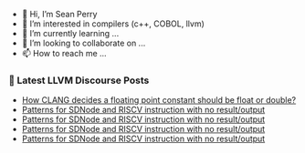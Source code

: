 - 👋 Hi, I’m Sean Perry
- 👀 I’m interested in compilers (c++, COBOL, llvm)
- 🌱 I’m currently learning ...
- 💞️ I’m looking to collaborate on ...
- 📫 How to reach me ...

<!---
s66perry/s66perry is a ✨ special ✨ repository because its `README.md` (this file) appears on your GitHub profile.
You can click the Preview link to take a look at your changes.
--->
### 📕 Latest LLVM Discourse Posts

<!-- DISCOURSE-LLVM:START -->
- [How CLANG decides a floating point constant should be float or double?](https://discourse.llvm.org/t/how-clang-decides-a-floating-point-constant-should-be-float-or-double/83520#post_3)
- [Patterns for SDNode and RISCV instruction with no result/output](https://discourse.llvm.org/t/patterns-for-sdnode-and-riscv-instruction-with-no-result-output/83557#post_4)
- [Patterns for SDNode and RISCV instruction with no result/output](https://discourse.llvm.org/t/patterns-for-sdnode-and-riscv-instruction-with-no-result-output/83557#post_3)
- [Patterns for SDNode and RISCV instruction with no result/output](https://discourse.llvm.org/t/patterns-for-sdnode-and-riscv-instruction-with-no-result-output/83557#post_2)
- [Patterns for SDNode and RISCV instruction with no result/output](https://discourse.llvm.org/t/patterns-for-sdnode-and-riscv-instruction-with-no-result-output/83557#post_1)
<!-- DISCOURSE-LLVM:END -->

